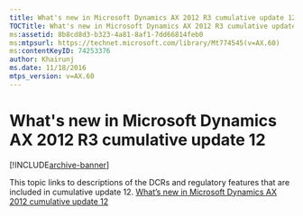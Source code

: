 ```yaml
---
title: What's new in Microsoft Dynamics AX 2012 R3 cumulative update 12
TOCTitle: What's new in Microsoft Dynamics AX 2012 R3 cumulative update 12
ms:assetid: 8b8cd8d3-b323-4a81-8af1-7dd66814feb0
ms:mtpsurl: https://technet.microsoft.com/library/Mt774545(v=AX.60)
ms:contentKeyID: 74253376
author: Khairunj
ms.date: 11/18/2016
mtps_version: v=AX.60
---
```


# What's new in Microsoft Dynamics AX 2012 R3 cumulative update 12 


[!INCLUDE[archive-banner](includes/archive-banner.md)]


This topic links to descriptions of the DCRs and regulatory features that are included in cumulative update 12. [What’s new in Microsoft Dynamics AX 2012 cumulative update 12](https://go.microsoft.com/fwlink/?linkid=834752)

  


